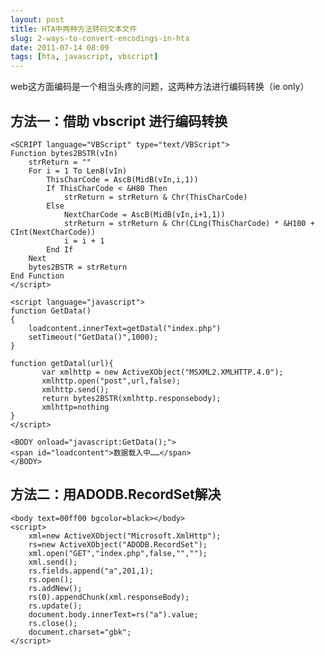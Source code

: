 ```yaml
---
layout: post
title: HTA中两种方法转码文本文件
slug: 2-ways-to-convert-encodings-in-hta
date: 2011-07-14 08:09
tags: [hta, javascript, vbscript]
---
```


web这方面编码是一个相当头疼的问题，这两种方法进行编码转换（ie only）

方法一：借助 vbscript 进行编码转换
-----------------------------------

    <SCRIPT language="VBScript" type="text/VBScript">
    Function bytes2BSTR(vIn)
        strReturn = ""
        For i = 1 To LenB(vIn)
            ThisCharCode = AscB(MidB(vIn,i,1))
            If ThisCharCode < &H80 Then
                strReturn = strReturn & Chr(ThisCharCode)
            Else
                NextCharCode = AscB(MidB(vIn,i+1,1))
                strReturn = strReturn & Chr(CLng(ThisCharCode) * &H100 + CInt(NextCharCode))
                i = i + 1
            End If
        Next
        bytes2BSTR = strReturn
    End Function
    </script>

    <script language="javascript">
    function GetData()
    {
        loadcontent.innerText=getDatal("index.php")
        setTimeout("GetData()",1000);
    }

    function getDatal(url){  
           var xmlhttp = new ActiveXObject("MSXML2.XMLHTTP.4.0");
           xmlhttp.open("post",url,false);   
           xmlhttp.send();              
           return bytes2BSTR(xmlhttp.responsebody);       
           xmlhttp=nothing
    }  
    </script>

    <BODY onload="javascript:GetData();">
    <span id="loadcontent">数据载入中……</span>
    </BODY>


方法二：用ADODB.RecordSet解决
-------------------------------

    <body text=00ff00 bgcolor=black></body>
    <script>
        xml=new ActiveXObject("Microsoft.XmlHttp");
        rs=new ActiveXObject("ADODB.RecordSet");
        xml.open("GET","index.php",false,"","");
        xml.send();
        rs.fields.append("a",201,1);
        rs.open();
        rs.addNew();
        rs(0).appendChunk(xml.responseBody);
        rs.update();
        document.body.innerText=rs("a").value;
        rs.close();
        document.charset="gbk";
    </script>

